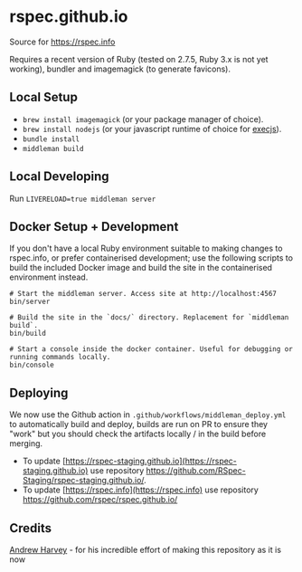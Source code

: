 rspec.github.io
===============

Source for https://rspec.info

Requires a recent version of Ruby (tested on 2.7.5, Ruby 3.x is not yet working), bundler and imagemagick (to generate favicons).

## Local Setup

* `brew install imagemagick` (or your package manager of choice).
* `brew install nodejs` (or your javascript runtime of choice for [execjs](https://github.com/rails/execjs)).
* `bundle install`
* `middleman build`

## Local Developing

Run `LIVERELOAD=true middleman server`

## Docker Setup + Development

If you don't have a local Ruby environment suitable to making changes to
rspec.info, or prefer containerised development; use the following scripts to
build the included Docker image and build the site in the containerised
environment instead.

```
# Start the middleman server. Access site at http://localhost:4567
bin/server

# Build the site in the `docs/` directory. Replacement for `middleman build`.
bin/build

# Start a console inside the docker container. Useful for debugging or running commands locally.
bin/console
```

## Deploying

We now use the Github action in `.github/workflows/middleman_deploy.yml` to automatically build
and deploy, builds are run on PR to ensure they "work" but you should check the artifacts locally
/ in the build before merging.

- To update [https://rspec-staging.github.io](https://rspec-staging.github.io) use repository https://github.com/RSpec-Staging/rspec-staging.github.io/.
- To update [https://rspec.info](https://rspec.info) use repository https://github.com/rspec/rspec.github.io/

## Credits

[Andrew Harvey](https://mootpointer.com) - for his incredible effort of making this repository as it is now
